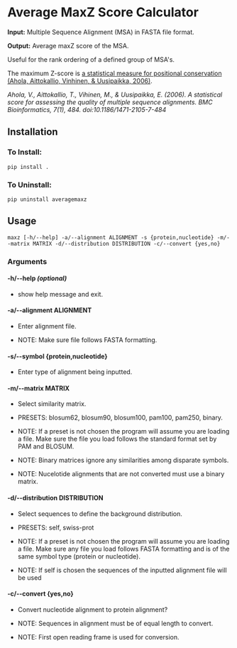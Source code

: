 # Average MaxZ Score Calculator
**Input:** Multiple Sequence Alignment (MSA) in FASTA file format.

**Output:** Average maxZ score of the MSA.

Useful for the rank ordering of a defined group of MSA's. 

The maximum Z-score is [a statistical measure for positional conservation (Ahola, Aittokallio, Vinhinen, & Uusipaikka, 2006)](https://bmcbioinformatics.biomedcentral.com/articles/10.1186/1471-2105-7-484).

*Ahola, V., Aittokallio, T., Vihinen, M., & Uusipaikka, E. (2006). A statistical score for assessing the quality of multiple sequence alignments. BMC Bioinformatics, 7(1), 484. doi:10.1186/1471-2105-7-484*

## Installation
### To Install: 
```pip install .```

### To Uninstall: 
```pip uninstall averagemaxz```

## Usage
```
maxz [-h/--help] -a/--alignment ALIGNMENT -s {protein,nucleotide} -m/--matrix MATRIX -d/--distribution DISTRIBUTION -c/--convert {yes,no}
```

### Arguments
#### -h/--help *(optional)*
- show help message and exit.

#### -a/--alignment ALIGNMENT
- Enter alignment file.

- NOTE: Make sure file follows FASTA formatting.

#### -s/--symbol {protein,nucleotide}
- Enter type of alignment being inputted.

#### -m/--matrix MATRIX
- Select similarity matrix.

- PRESETS: blosum62, blosum90, blosum100, pam100, pam250, binary.

- NOTE: If a preset is not chosen the program will assume you are loading a file. Make sure the file you load follows the standard format set by PAM and BLOSUM.

- NOTE: Binary matrices ignore any similarities among disparate symbols.

- NOTE: Nucelotide alignments that are not converted must use a binary matrix.

#### -d/--distribution DISTRIBUTION
- Select sequences to define the background distribution.

- PRESETS: self, swiss-prot

- NOTE: If a preset is not chosen the program will assume you are loading a file. Make sure any file you load follows FASTA formatting and is of the same symbol type (protein or nucleotide).

- NOTE: If self is chosen the sequences of the inputted alignment file will be used

#### -c/--convert {yes,no}
- Convert nucleotide alignment to protein alignment?

- NOTE: Sequences in alignment must be of equal length to convert.

- NOTE: First open reading frame is used for conversion.
